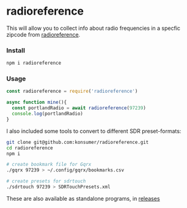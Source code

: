 # radioreference

This will allow you to collect info about radio frequencies in a specfic zipcode from [radioreference](https://www.radioreference.com/).


### Install

```sh
npm i radioreference
```

### Usage

```js
const radioreference = require('radioreference')

async function mine(){
  const portlandRadio = await radioreference(97239)
  console.log(portlandRadio)
}
```

I also included some tools to convert to different SDR preset-formats:

```sh
git clone git@github.com:konsumer/radioreference.git
cd radioreference
npm i

# create bookmark file for Gqrx
./gqrx 97239 > ~/.config/gqrx/bookmarks.csv

# create presets for sdrtouch
./sdrtouch 97239 > SDRTouchPresets.xml
```

These are also available as standalone programs, in [releases](https://github.com/konsumer/radioreference/releases)